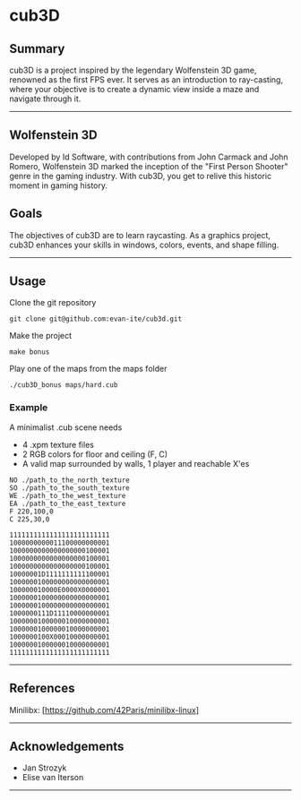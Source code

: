 
# cub3D

## Summary
cub3D is a project inspired by the legendary Wolfenstein 3D game, renowned as the first FPS ever. It serves as an introduction to ray-casting, where your objective is to create a dynamic view inside a maze and navigate through it.

---

## Wolfenstein 3D
Developed by Id Software, with contributions from John Carmack and John Romero, Wolfenstein 3D marked the inception of the "First Person Shooter" genre in the gaming industry. With cub3D, you get to relive this historic moment in gaming history.

## Goals
The objectives of cub3D are to learn raycasting. As a graphics project, cub3D enhances your skills in windows, colors, events, and shape filling.

---

## Usage

Clone the git repository
```
git clone git@github.com:evan-ite/cub3d.git
```

Make the project
```
make bonus
```

Play one of the maps from the maps folder
```
./cub3D_bonus maps/hard.cub
```

### Example
A minimalist .cub scene needs 
- 4 .xpm texture files
- 2 RGB colors for floor and ceiling (F, C)
- A valid map surrounded by walls, 1 player and reachable X'es 
```
NO ./path_to_the_north_texture
SO ./path_to_the_south_texture
WE ./path_to_the_west_texture
EA ./path_to_the_east_texture
F 220,100,0
C 225,30,0

1111111111111111111111111
1000000000011100000000001
1000000000000000000100001
1000000000000000000100001
1000000000000000000100001
10000001D1111111111100001
1000000100000000000000001
100000010000E0000X0000001
1000000100000000000000001
1000000100000000000000001
1000000111D11110000000001
1000000100000010000000001
1000000100000010000000001
1000000100X00010000000001
1000000100000010000000001
1111111111111111111111111

```
---

## References

Minilibx: [https://github.com/42Paris/minilibx-linux]

---

## Acknowledgements
- Jan Strozyk
- Elise van Iterson

---

